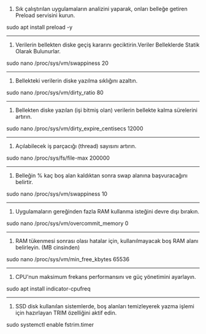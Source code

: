 1. Sık çalıştırılan uygulamaların analizini yaparak, onları belleğe getiren Preload servisini kurun.

sudo apt install preload -y

---

1. Verilerin bellekten diske geçiş kararını geciktirin.Veriler Belleklerde Statik Olarak Bulunurlar.

sudo nano /proc/sys/vm/swappiness
20

---

1. Bellekteki verilerin diske yazılma sıklığını azaltın.

sudo nano /proc/sys/vm/dirty_ratio
80

---

1. Bellekten diske yazılan (işi bitmiş olan) verilerin bellekte kalma sürelerini artırın.

sudo nano /proc/sys/vm/dirty_expire_centisecs
12000

---

1. Açılabilecek iş parçacığı (thread) sayısını artırın.

sudo nano /proc/sys/fs/file-max
200000

---

1. Belleğin % kaç boş alan kaldıktan sonra swap alanına başvuracağını belirtir.

sudo nano /proc/sys/vm/swappiness
10

---

1. Uygulamaların gereğinden fazla RAM kullanma isteğini devre dışı bırakın.

sudo nano /proc/sys/vm/overcommit_memory
0

---

1. RAM tükenmesi sonrası olası hatalar için, kullanılmayacak boş RAM alanı belirleyin. (MB cinsinden)

sudo nano /proc/sys/vm/min_free_kbytes
65536

---

1. CPU'nun maksimum frekans performansını ve güç yönetimini ayarlayın.

sudo apt install indicator-cpufreq

---

1. SSD disk kullanılan sistemlerde, boş alanları temizleyerek yazma işlemi için hazırlayan TRIM özelliğini aktif edin.

sudo systemctl enable fstrim.timer
